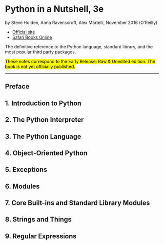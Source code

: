 # Python in a Nutshell, 3e
by Steve Holden, Anna Ravenscroft, Alex Martelli, November 2016 (O'Reilly)

- [Official site](http://shop.oreilly.com/product/0636920012610.do)
- [Safari Books Online](https://www.safaribooksonline.com/library/view/python-in-a/9781491913833/)

The definitive reference to the Python language, standard library, and the most popular third party packages.

<mark>These notes correspond to the Early Release: Raw & Unedited edition.  The book is not yet officially published.</mark>

---

## Preface

## 1. Introduction to Python

## 2. The Python Interpreter

## 3. The Python Language

## 4. Object-Oriented Python

## 5. Exceptions

## 6. Modules

## 7. Core Built-ins and Standard Library Modules

## 8. Strings and Things

## 9. Regular Expressions
